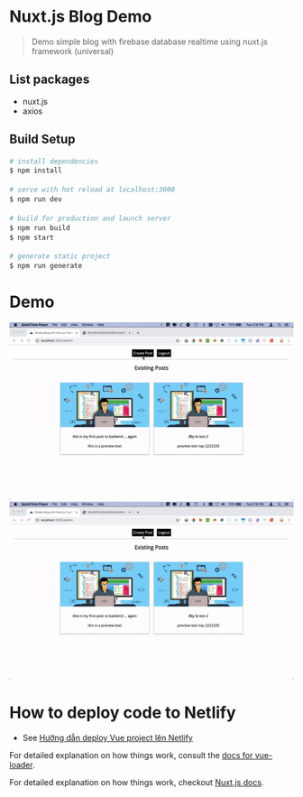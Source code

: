 # Nuxt.js Blog Demo

> Demo simple blog with firebase database realtime using nuxt.js framework (universal)

## List packages 
- nuxt.js
- axios

## Build Setup

``` bash
# install dependencies
$ npm install

# serve with hot reload at localhost:3000
$ npm run dev

# build for production and launch server
$ npm run build
$ npm start

# generate static project
$ npm run generate
```

# Demo
![](images_demo.gif)
![alt text](images_demo.gif)



# How to deploy code to Netlify
- See [Hưỡng dẫn deploy Vue project lên Netlify](https://convoicoi.wordpress.com/2018/09/14/vuejs-huong-dan-deploy-vue-project-len-netlify/)

For detailed explanation on how things work, consult the [docs for vue-loader](http://vuejs.github.io/vue-loader).


For detailed explanation on how things work, checkout [Nuxt.js docs](https://nuxtjs.org).
